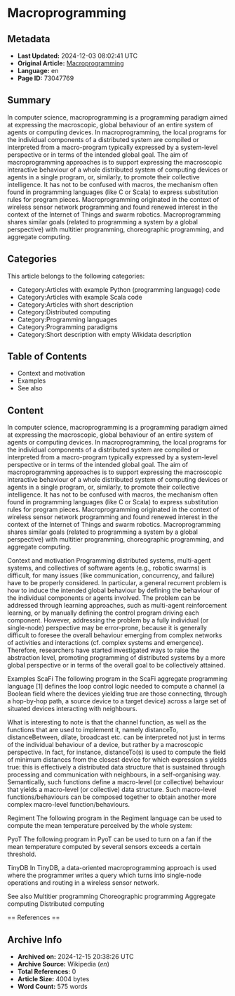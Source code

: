 # Macroprogramming

## Metadata
- **Last Updated:** 2024-12-03 08:02:41 UTC
- **Original Article:** [Macroprogramming](https://en.wikipedia.org/wiki/Macroprogramming)
- **Language:** en
- **Page ID:** 73047769

## Summary
In computer science, macroprogramming is a programming paradigm 
aimed at expressing the macroscopic, global behaviour of an entire system of agents or computing devices.
In macroprogramming, the local programs for the individual components of a distributed system are compiled or interpreted from a macro-program typically expressed by a system-level perspective or in terms of the intended global goal.
The aim of macroprogramming approaches is to support expressing the macroscopic interactive behaviour of a whole distributed system of computing devices or agents in a single program, or, similarly, to promote their collective intelligence.
It has not to be confused with macros, the mechanism often found in programming languages (like C or Scala) to express substitution rules for program pieces.
Macroprogramming originated in the context of wireless sensor network programming
and found renewed interest in the context of the Internet of Things and swarm robotics.
Macroprogramming shares similar goals (related to  programming a system by a global perspective) with multitier programming, choreographic programming, and aggregate computing.

## Categories
This article belongs to the following categories:

- Category:Articles with example Python (programming language) code
- Category:Articles with example Scala code
- Category:Articles with short description
- Category:Distributed computing
- Category:Programming languages
- Category:Programming paradigms
- Category:Short description with empty Wikidata description

## Table of Contents

- Context and motivation
- Examples
- See also

## Content

In computer science, macroprogramming is a programming paradigm 
aimed at expressing the macroscopic, global behaviour of an entire system of agents or computing devices.
In macroprogramming, the local programs for the individual components of a distributed system are compiled or interpreted from a macro-program typically expressed by a system-level perspective or in terms of the intended global goal.
The aim of macroprogramming approaches is to support expressing the macroscopic interactive behaviour of a whole distributed system of computing devices or agents in a single program, or, similarly, to promote their collective intelligence.
It has not to be confused with macros, the mechanism often found in programming languages (like C or Scala) to express substitution rules for program pieces.
Macroprogramming originated in the context of wireless sensor network programming
and found renewed interest in the context of the Internet of Things and swarm robotics.
Macroprogramming shares similar goals (related to  programming a system by a global perspective) with multitier programming, choreographic programming, and aggregate computing.

Context and motivation
Programming distributed systems, multi-agent systems, and collectives of software agents (e.g., robotic swarms) is difficult, for many issues (like communication, concurrency, and failure) have to be properly considered. In particular, a general recurrent problem is how to induce the intended global behaviour by defining the behaviour of the individual components or agents involved. The problem can be addressed through learning approaches, such as multi-agent reinforcement learning, or by manually defining the control program driving each component. However, addressing the problem by a fully individual (or single-node) perspective may be error-prone, because it is generally difficult to foresee the overall behaviour emerging from complex networks of activities and interactions (cf. complex systems and emergence). Therefore, researchers have started investigated ways to raise the abstraction level, promoting programming of distributed systems by a more global perspective or in terms of the overall goal to be collectively attained.

Examples
ScaFi
The following program in the ScaFi aggregate programming language  [1] defines the loop control logic needed to compute a channel (a Boolean field where the devices yielding true are those connecting, through a hop-by-hop path, a source device to a target device)  across a large set of situated devices interacting with neighbours.

What is interesting to note is that the channel function, as well as the functions that are used to implement it, namely distanceTo, distanceBetween, dilate, broadcast etc.
can be interpreted not just in terms of the individual behaviour of a device, but rather by a macroscopic perspective.
In fact, for instance, distanceTo(s) is used to compute the field of minimum distances from the closest device for which expression s yields true: this is effectively a distributed data structure that is sustained through processing and communication with neighbours, in a self-organising way.
Semantically, such functions define  a macro-level (or collective) behaviour that yields a macro-level (or collective) data structure. Such macro-level functions/behaviours can be composed together to obtain another more complex macro-level function/behaviours.

Regiment
The following program in the Regiment language  can be used to compute the mean temperature perceived by the whole system:

PyoT
The following program in PyoT  can be used to turn on a fan if the mean temperature computed by several sensors exceeds a certain threshold.

TinyDB
In TinyDB, a data-oriented macroprogramming approach is used where the programmer writes a query which turns into single-node operations and routing in a wireless sensor network.

See also
Multitier programming
Choreographic programming
Aggregate computing
Distributed computing


== References ==

## Archive Info
- **Archived on:** 2024-12-15 20:38:26 UTC
- **Archive Source:** Wikipedia (_en_)
- **Total References:** 0
- **Article Size:** 4004 bytes
- **Word Count:** 575 words
